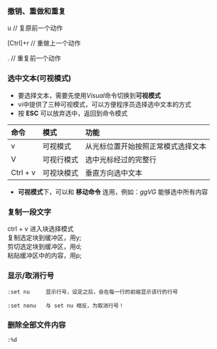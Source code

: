 ### 撤销、重做和重复
u  // 复原前一个动作

[Ctrl]+r // 重做上一个动作

. // 重复前一个动作

### 选中文本(可视模式)
- 要选择文本，需要先使用*Visual*命令切换到**可视模式**
- vi中提供了三种可视模式，可以方便程序员选择选中文本的方式
- 按 **ESC** 可以放弃选中，返回到命令模式

| 命令     | 模式       | 功能                               |
| :------- | :--------- | :--------------------------------- |
| v        | 可视模式   | 从光标位置开始按照正常模式选择文本 |
| V        | 可视行模式 | 选中光标经过的完整行               |
| Ctrl + v | 可视块模式 | 垂直方向选中文本                   |

- **可视模式**下，可以和 **移动命令** 连用，例如：*ggVG* 能够选中所有内容

### 复制一段文字
ctrl + v 进入块选择模式<br/>
复制选定块到缓冲区，用y;<br/>
剪切选定块到缓冲区，用d;<br/>
粘贴缓冲区中的内容，用p;

### 显示/取消行号
```
:set nu 	显示行号，设定之后，会在每一行的前缀显示该行的行号

:set nonu 	与 set nu 相反，为取消行号！
```

### 删除全部文件内容
```
:%d
```

